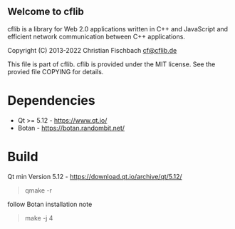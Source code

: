 ## Welcome to cflib

cflib is a library for Web 2.0 applications written in C++ and JavaScript and efficient network communication between C++ applications.

Copyright (C) 2013-2022 Christian Fischbach <cf@cflib.de>

This file is part of cflib.
cflib is provided under the MIT license.
See the provied file COPYING for details.


# Dependencies

* Qt >= 5.12 - https://www.qt.io/
* Botan - https://botan.randombit.net/


# Build

Qt min Version 5.12 - https://download.qt.io/archive/qt/5.12/

> qmake -r

follow Botan installation note

> make -j 4
